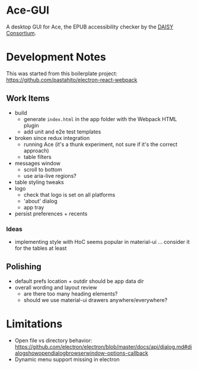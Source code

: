 # Ace-GUI

A desktop GUI for Ace, the EPUB accessibility checker by the [DAISY Consortium](daisy.org).

# Development Notes

This was started from this boilerplate project:
https://github.com/pastahito/electron-react-webpack

## Work Items

* build
  - generate `index.html` in the app folder with the Webpack HTML plugin
  - add unit and e2e test templates
* broken since redux integration
  - running Ace (it's a thunk experiment, not sure if it's the correct approach)
  - table filters
* messages window
  - scroll to bottom
  - use aria-live regions?
* table styling tweaks
* logo
  - check that logo is set on all platforms
  - 'about' dialog
  - app tray
* persist preferences + recents

### Ideas

* implementing style with HoC seems popular in material-ui ... consider it for the tables at least

## Polishing

* default prefs location + outdir should be app data dir
* overall wording and layout review
  - are there too many heading elements?
  - should we use material-ui drawers anywhere/everywhere?

# Limitations

* Open file vs directory behavior: https://github.com/electron/electron/blob/master/docs/api/dialog.md#dialogshowopendialogbrowserwindow-options-callback
* Dynamic menu support missing in electron
